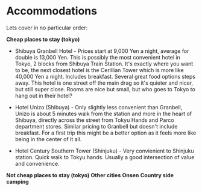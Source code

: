 # Accommodations

Lets cover in no particular order:

**Cheap places to stay (tokyo)**

* Shibuya Granbell Hotel - Prices start at 9,000 Yen a night, average for double is 13,000 Yen. This is possibly the most convenient hotel in Tokyo, 2 blocks from Shibuya Train Station. It's exactly where you want to be, the next closest hotel is the Cerillian Tower which is more like 40,000 Yen a night. Includes breakfast. Several great food options steps away. This hotel is one street off the main drag so it's quieter and nicer, but still super close. Rooms are nice but small, but who goes to Tokyo to hang out in their hotel?


* Hotel Unizo (Shibuya) - Only slightly less convenient than Granbell, Unizo is about 5 minutes walk from the station and more in the heart of Shibuya, directly across the street from Tokyu Hands and Parco department stores. Similar pricing to Granbell but doesn't include breakfast. For a first trip this might be a better option as it feels more like being in the center of it all.

* Hotel Century Southern Tower (Shinjuku) - Very convienient to Shinjuku station. Quick walk to Tokyu hands. Usually a good intersection of value and convenience. 


**Not cheap places to stay (tokyo)**
**Other cities**
**Onsen**
**Country side**
**camping**
